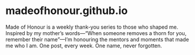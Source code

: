 # madeofhonour.github.io
Made of Honour is a weekly thank-you series to those who shaped me. Inspired by my mother’s words—“When someone removes a thorn for you, remember their name”—I’m honouring the mentors and moments that made me who I am. One post, every week. One name, never forgotten.
